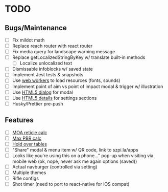 # TODO

## Bugs/Maintenance

- [ ] Fix mildot math
- [ ] Replace reach router with react router
- [ ] Fix media query for landscape warning message
- [ ] Replace getLocalizedStringByKey w/ translate built-in methods
  - [ ] Localize unlocalized text
- [ ] Dismissable infoblocks w/ saved state
- [ ] Implement Jest tests & snapshots
- [ ] Use [web workers](https://developer.mozilla.org/en-US/docs/Web/API/Web_Workers_API/Using_web_workers) to load resources (fonts, sounds)
- [ ] Implement point of aim vs point of impact modal & trigger w/ illustration
- [ ] Use [HTML5 dialog](https://developer.mozilla.org/en-US/docs/Web/HTML/Element/dialog) for modal
- [ ] Use [HTML5 details](https://developer.mozilla.org/en-US/docs/Web/HTML/Element/details) for settings sections
- [ ] Husky/Prettier pre-push

## Features

- [ ] [MOA reticle calc](https://skillatarms.com/moa-reticle-formula-ranging-made-easy/)
- [ ] [Max PBR calc](http://www.shooterscalculator.com/point-blank-range.php)
- [ ] [Hold over tables](http://www.shooterscalculator.com/ballistic-trajectory-chart.php?pl=5.56+LC+M855&presets=&df=G7&bc=0.304&bw=62&vi=2850&zr=100&sh=2.5&sa=0&ws=0&wa=0&cr=500&ss=25&chartColumns=Range~yd%3BElevation~in%3BEnergy~ft.lbf%3BVel%5Bx%2By%5D~ft%2Fs&lbl=5.56+Lake+City+M855&submitst=+Create+Chart+)
- [ ] "Share" modal & menu item w/ QR code, link to szpi.la/apps
- [ ] Looks like you're using this on a phone..." pop-up when visiting via mobile web (ok, nope, never ask me again options (saved))
- [ ] Actual navburger (controlled via setting)
- [ ] Multiple themes
- [ ] Rifle configs
- [ ] Shot timer (need to port to react-native for iOS compat)
